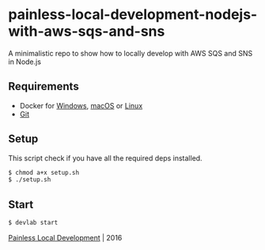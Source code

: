 # painless-local-development-nodejs-with-aws-sqs-and-sns

A minimalistic repo to show how to locally develop with AWS SQS and SNS in Node.js

## Requirements

* Docker for [Windows](https://docs.docker.com/docker-for-windows), [macOS](https://docs.docker.com/docker-for-mac) or [Linux](https://docs.docker.com/engine/installation/linux)
* [Git](https://git-scm.com/book/en/v2/Getting-Started-Installing-Git)

## Setup

This script check if you have all the required deps installed.

````bash
$ chmod a+x setup.sh
$ ./setup.sh
````

## Start

````bash
$ devlab start
````

[Painless Local Development](https://github.com/painless-local-development) | 2016
